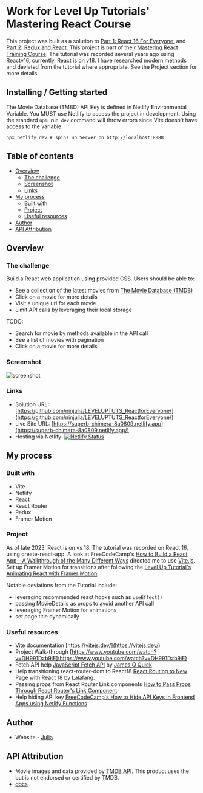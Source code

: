 # Work for Level Up Tutorials' Mastering React Course

This project was built as a solution to [Part 1: React 16 For Everyone](https://levelup.video/tutorials/react-16-for-everyone/), and [Part 2: Redux and React](https://levelup.video/tutorials/redux-and-react-for-everyone/). This project is part of their [Mastering React Training Course](https://levelup.video/paths/mastering-react). The tutorial was recorded several years ago using Reactv16, currently, React is on v18. I have researched modern methods and deviated from the tutorial where appropriate. See the Project section for more details.

## Installing / Getting started

The Movie Database (TMBD) API Key is defined in Netlify Environmental Variable. You MUST use Netlify to access the project in development. Using the standard `npm run dev` command will throw errors since Vite doesn't have access to the variable.

```shell
npx netlify dev # spins up Server on http://localhost:8888
```

## Table of contents

- [Overview](#overview)
  - [The challenge](#the-challenge)
  - [Screenshot](#screenshot)
  - [Links](#links)
- [My process](#my-process)
  - [Built with](#built-with)
  - [Project](#project)
  - [Useful resources](#useful-resources)
- [Author](#author)
- [API Attribution](#api-attribution)

## Overview

### The challenge

Build a React web application using provided CSS. Users should be able to:

- See a collection of the latest movies from [The Movie Database (TMDB)](https://www.themoviedb.org/)
- Click on a movie for more details
- Visit a unique url for each movie
- Limit API calls by leveraging their local storage

TODO:

- Search for movie by methods available in the API call
- See a list of movies with pagination
- Click on a movie for more details

### Screenshot

![screenshot](./screenshot.png?raw=true)

### Links

- Solution URL: [https://github.com/ninjulia/LEVELUPTUTS_ReactforEveryone/](https://github.com/ninjulia/LEVELUPTUTS_ReactforEveryone/)
- Live Site URL: [https://superb-chimera-8a0809.netlify.app](https://superb-chimera-8a0809.netlify.app/)
- Hosting via Netlify: [![Netlify Status](https://api.netlify.com/api/v1/badges/4429c8ed-bfa4-48b6-9504-5198908d0d04/deploy-status)](https://app.netlify.com/sites/superb-chimera-8a0809/deploys)

## My process

### Built with

- Vite
- Netlify
- React
- React Router
- Redux
- Framer Motion

### Project

As of late 2023, React is on vs 18. The tutorial was recorded on React 16, using create-react-app. A look at FreeCodeCamp's [How to Build a React App – A Walkthrough of the Many Different Ways](https://www.freecodecamp.org/news/how-to-build-a-react-app-different-ways) directed me to use [Vite.js](https://vitejs.dev/). Set up Framer Motion for transitions after following the [Level Up Tutorial's Animating React with Framer Motion](https://levelup.video/tutorials/animating-react-with-framer-motion/getting-started).

Notable deviations from the Tutorial include:

- leveraging recommended react hooks such as `useEffect()`
- passing MovieDetails as props to avoid another API call
- leveraging Framer Motion for animations
- set page title dynamically

### Useful resources

- Vite documentation [https://vitejs.dev/](https://vitejs.dev/)
- Project Walk-through [https://www.youtube.com/watch?v=DH991Dzb9iE](https://www.youtube.com/watch?v=DH991Dzb9iE)
- Fetch API help [JavaScript Fetch API](https://www.youtube.com/watch?v=AGWwa25ZlRY) by [James Q Quick](https://www.youtube.com/@JamesQQuick)
- Help transitioning react-router-dom to React18 [React Routing to New Page with React 18](https://medium.com/@lalafang33/react-routing-to-new-page-v18-aa293ccb716f) by [Lalafang](https://medium.com/@lalafang33).
- Passing props from React Router Link components [How to Pass Props Through React Router's Link Component](https://ui.dev/react-router-pass-props-to-link)
- Help hiding API key [FreeCodeCamp's How to Hide API Keys in Frontend Apps using Netlify Functions](https://www.freecodecamp.org/news/hide-api-keys-in-frontend-apps-using-netlify-functions/)

## Author

- Website - [Julia](https://www.becausejulia.com)

## API Attribution

- Movie images and data provided by [TMDB API](https://www.themoviedb.org/). This product uses the but is not endorsed or certified by TMDB.
- [docs](https://developer.themoviedb.org/docs)
